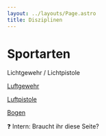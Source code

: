 ```yaml
---
layout: ../layouts/Page.astro
title: Disziplinen
---
```

# Sportarten

Lichtgewehr / Lichtpistole

[Luftgewehr](/luftgewehr/)

[Luftpistole](/luftpistole/)

[Bogen](/bogen/)

❓ Intern: Braucht ihr diese Seite?
